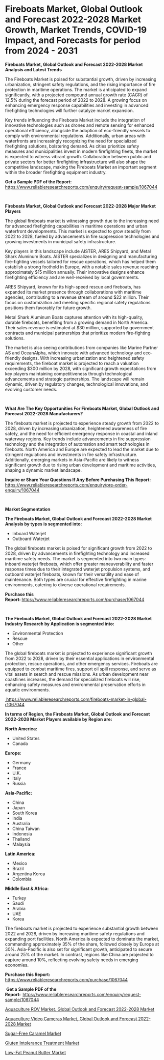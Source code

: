 <p><h1>Fireboats Market, Global Outlook and Forecast 2022-2028 Market Growth, Market Trends, COVID-19 Impact, and Forecasts for period from 2024 - 2031</h1></p><p><strong>Fireboats Market, Global Outlook and Forecast 2022-2028 Market Analysis and Latest Trends</strong></p>
<p><p>The Fireboats Market is poised for substantial growth, driven by increasing urbanization, stringent safety regulations, and the rising importance of fire protection in maritime operations. The market is anticipated to expand significantly, with a projected compound annual growth rate (CAGR) of 12.5% during the forecast period of 2022 to 2028. A growing focus on enhancing emergency response capabilities and investing in advanced firefighting technologies will further catalyze market expansion.</p><p>Key trends influencing the Fireboats Market include the integration of innovative technologies such as drones and remote sensing for enhanced operational efficiency, alongside the adoption of eco-friendly vessels to comply with environmental regulations. Additionally, urban areas with waterfronts are increasingly recognizing the need for specialized firefighting solutions, bolstering demand. As cities prioritize safety measures and municipalities invest in modern firefighting fleets, the market is expected to witness vibrant growth. Collaboration between public and private sectors for better firefighting infrastructure will also shape the competitive landscape, making the Fireboats Market an important segment within the broader firefighting equipment industry.</p></p>
<p><strong>Get a Sample PDF of the Report:&nbsp;</strong> <a href="https://www.reliableresearchreports.com/enquiry/request-sample/1067044">https://www.reliableresearchreports.com/enquiry/request-sample/1067044</a></p>
<p>&nbsp;</p>
<p><strong>Fireboats Market, Global Outlook and Forecast 2022-2028 Major Market Players</strong></p>
<p><p>The global fireboats market is witnessing growth due to the increasing need for advanced firefighting capabilities in maritime operations and urban waterfront developments. This market is expected to grow steadily from 2022 to 2028, fueled by advancements in fire suppression technologies and growing investments in municipal safety infrastructure.</p><p>Key players in this landscape include AISTER, ARES Shipyard, and Metal Shark Aluminum Boats. AISTER specializes in designing and manufacturing fire-fighting vessels tailored for rescue operations, which has helped them establish a strong foothold in Europe, with a notable sales revenue reaching approximately $15 million annually. Their innovative designs enhance firefighting efficiency and are well-received by local governments.</p><p>ARES Shipyard, known for its high-speed rescue and fireboats, has expanded its market presence through collaborations with maritime agencies, contributing to a revenue stream of around $22 million. Their focus on customization and meeting specific regional safety regulations positions them favorably for future growth.</p><p>Metal Shark Aluminum Boats captures attention with its high-quality, durable fireboats, benefiting from a growing demand in North America. Their sales revenue is estimated at $30 million, supported by government contracts and municipal partnerships that prioritize modern fire-fighting solutions.</p><p>The market is also seeing contributions from companies like Marine Partner AS and OceanAlpha, which innovate with advanced technology and eco-friendly designs. With increasing urbanization and heightened safety requirements, the fireboat market is projected to reach a valuation exceeding $300 million by 2028, with significant growth expectations from key players maintaining competitiveness through technological advancements and strategic partnerships. The landscape will remain dynamic, driven by regulatory changes, technological innovations, and evolving customer needs.</p></p>
<p>&nbsp;</p>
<p><strong>What Are The Key Opportunities For Fireboats Market, Global Outlook and Forecast 2022-2028 Manufacturers?</strong></p>
<p><p>The fireboats market is projected to experience steady growth from 2022 to 2028, driven by increasing urbanization, heightened awareness of fire safety, and the need for efficient emergency response in coastal and inland waterway regions. Key trends include advancements in fire suppression technology and the integration of automation and smart technologies in fireboats. North America and Europe are expected to lead the market due to stringent regulations and investments in fire safety infrastructure. Additionally, emerging markets in Asia-Pacific are likely to witness significant growth due to rising urban development and maritime activities, shaping a dynamic market landscape.</p></p>
<p><strong>Inquire or Share Your Questions If Any Before Purchasing This Report:</strong> <a href="https://www.reliableresearchreports.com/enquiry/pre-order-enquiry/1067044">https://www.reliableresearchreports.com/enquiry/pre-order-enquiry/1067044</a></p>
<p>&nbsp;</p>
<p><strong>Market Segmentation</strong></p>
<p><strong>The Fireboats Market, Global Outlook and Forecast 2022-2028 Market Analysis by types is segmented into:</strong></p>
<p><ul><li>Inboard Waterjet</li><li>Outboard Waterjet</li></ul></p>
<p><p>The global fireboats market is poised for significant growth from 2022 to 2028, driven by advancements in firefighting technology and increased maritime safety needs. The market is segmented into two main types: inboard waterjet fireboats, which offer greater maneuverability and faster response times due to their integrated waterjet propulsion systems, and outboard waterjet fireboats, known for their versatility and ease of maintenance. Both types are crucial for effective firefighting in marine environments, catering to diverse operational requirements.</p></p>
<p><strong>Purchase this Report:&nbsp;</strong><a href="https://www.reliableresearchreports.com/purchase/1067044">https://www.reliableresearchreports.com/purchase/1067044</a></p>
<p>&nbsp;</p>
<p><strong>The Fireboats Market, Global Outlook and Forecast 2022-2028 Market Industry Research by Application is segmented into:</strong></p>
<p><ul><li>Environmental Protection</li><li>Rescue</li><li>Other</li></ul></p>
<p><p>The global fireboats market is projected to experience significant growth from 2022 to 2028, driven by their essential applications in environmental protection, rescue operations, and other emergency services. Fireboats are equipped to combat maritime fires, support oil spill response, and serve as vital assets in search and rescue missions. As urban development near coastlines increases, the demand for specialized fireboats will rise, enhancing safety measures and environmental preservation efforts in aquatic environments.</p></p>
<p><a href="https://www.reliableresearchreports.com/fireboats-market-in-global-r1067044">&nbsp;https://www.reliableresearchreports.com/fireboats-market-in-global-r1067044</a></p>
<p><strong>In terms of Region, the Fireboats Market, Global Outlook and Forecast 2022-2028 Market Players available by Region are:</strong></p>
<p>
    <p> <strong> North America: </strong>
        <ul>
            <li>United States</li>
            <li>Canada</li>
        </ul>
        </p> 
    <p> <strong> Europe: </strong>
        <ul>
            <li>Germany</li>
            <li>France</li>
            <li>U.K.</li>
            <li>Italy</li>
            <li>Russia</li>
        </ul>
        </p> 
    <p> <strong> Asia-Pacific: </strong>
        <ul>
            <li>China</li>
            <li>Japan</li>
            <li>South Korea</li>
            <li>India</li>
            <li>Australia</li>
            <li>China Taiwan</li>
            <li>Indonesia</li>
            <li>Thailand</li>
            <li>Malaysia</li>
        </ul>
        </p> 
    <p> <strong> Latin America: </strong>
        <ul>
            <li>Mexico</li>
            <li>Brazil</li>
            <li>Argentina Korea</li>
            <li>Colombia</li>
        </ul>
        </p> 
    <p> <strong> Middle East & Africa: </strong>
        <ul>
            <li>Turkey</li>
            <li>Saudi</li>
            <li>Arabia</li>
            <li>UAE</li>
            <li>Korea</li>
        </ul>
    </p>
    </p>
<p><p>The fireboats market is projected to experience substantial growth between 2022 and 2028, driven by increasing maritime safety regulations and expanding port facilities. North America is expected to dominate the market, commanding approximately 35% of the share, followed closely by Europe at 30%. Asia-Pacific is also set for significant growth, anticipated to secure around 25% of the market. In contrast, regions like China are projected to capture around 10%, reflecting evolving safety needs in emerging economies.</p></p>
<p><strong>Purchase this Report: </strong><a href="https://www.reliableresearchreports.com/purchase/1067044">https://www.reliableresearchreports.com/purchase/1067044</a></p>
<p>&nbsp;<strong>Get a Sample PDF of the Report:&nbsp;&nbsp;</strong><a href="https://www.reliableresearchreports.com/enquiry/request-sample/1067044">https://www.reliableresearchreports.com/enquiry/request-sample/1067044</a></p>
<p><strong></strong></p>
<p><p><a href="https://github.com/Krish2023na/Market-Research-Report-List-6/blob/main/aquaculture-rov-market-global-outlook-and-forecast-2022-2028-market.md">Aquaculture ROV Market, Global Outlook and Forecast 2022-2028 Market</a></p><p><a href="https://github.com/RickHolmes3/Market-Research-Report-List-6/blob/main/aquaculture-video-cameras-market-global-outlook-and-forecast-2022-2028-market.md">Aquaculture Video Cameras Market, Global Outlook and Forecast 2022-2028 Market</a></p><p><a href="https://issuu.com/reportprime-2/docs/sugar-free-caramel-market-size-2030_fd6b1c214b0eff">Sugar-Free Caramel Market</a></p><p><a href="https://www.linkedin.com/pulse/gluten-intolerance-treatment-industry-analysis-report-its-market-iet5f?trackingId=X%2FWpZHfvT%2FC3xzFJXwyimg%3D%3D">Gluten Intolerance Treatment Market</a></p><p><a href="https://issuu.com/reportprime-2/docs/low-fat-peanut-butter-market-size-2_1f9d851a184f4d">Low-Fat Peanut Butter Market</a></p></p>